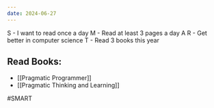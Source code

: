 ```yaml
---
date: 2024-06-27
---
```


S - I want to read once a day
M - Read at least 3 pages a day
A 
R - Get better in computer science
T - Read 3 books this year

## Read Books:
- [[Pragmatic Programmer]]
- [[Pragmatic Thinking and Learning]]

#SMART